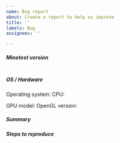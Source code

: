 ```yaml
---
name: Bug report
about: Create a report to help us improve
title: ''
labels: Bug
assignees: ''

---
```


##### Minetest version
<!--
Paste Minetest version between quotes below
If you are on a devel version, please add git commit hash
You can use `minetest --version` to find it.
-->
```

```

##### OS / Hardware
<!-- General information about your hardware and operating system -->
Operating system:
CPU:

<!-- For graphical issues only -->
GPU model:
OpenGL version:

##### Summary
<!-- Describe your problem here -->

##### Steps to reproduce
<!-- For bug reports or build issues, explain how the problem happened -->
